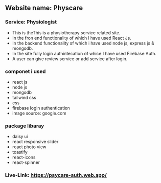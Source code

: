 ## Website name: Physcare
### Service: Physiologist
- This is theThis is a physiotherapy service related site.
- In the fron end functionality of which I have used React Js.
- In the backend functionality of which i have used node js, express js & mongodb.
- In the site fully login authintecation of whice I have used Firebase Auth.
- A user can give review service or add service after login.
### componet i used
- react js
- node js
- mongodb
- tailwind css
- css
- firebase login authentication
- image source: google.com
### package libaray
- daisy ui
- react responsive slider
- react photo view
- toastify
- react-icons
- react-spinner
### Live-Link: https://psycare-auth.web.app/


